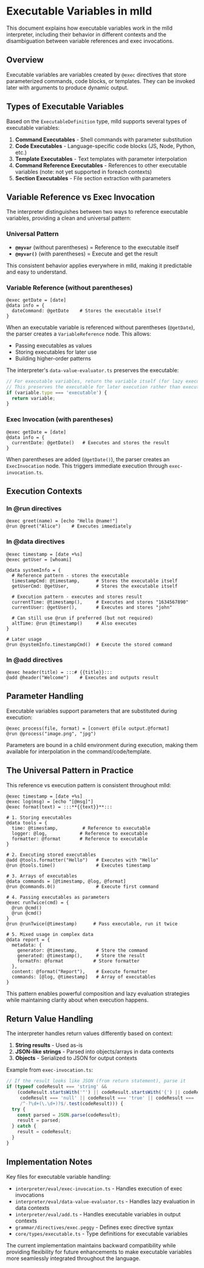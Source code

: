 # Executable Variables in mlld

This document explains how executable variables work in the mlld interpreter, including their behavior in different contexts and the disambiguation between variable references and exec invocations.

## Overview

Executable variables are variables created by `@exec` directives that store parameterized commands, code blocks, or templates. They can be invoked later with arguments to produce dynamic output.

## Types of Executable Variables

Based on the `ExecutableDefinition` type, mlld supports several types of executable variables:

1. **Command Executables** - Shell commands with parameter substitution
2. **Code Executables** - Language-specific code blocks (JS, Node, Python, etc.)
3. **Template Executables** - Text templates with parameter interpolation
4. **Command Reference Executables** - References to other executable variables (note: not yet supported in foreach contexts)
5. **Section Executables** - File section extraction with parameters

## Variable Reference vs Exec Invocation

The interpreter distinguishes between two ways to reference executable variables, providing a clean and universal pattern:

### Universal Pattern

- **`@myvar`** (without parentheses) = Reference to the executable itself
- **`@myvar()`** (with parentheses) = Execute and get the result

This consistent behavior applies everywhere in mlld, making it predictable and easy to understand.

### Variable Reference (without parentheses)
```mlld
@exec getDate = [date]
@data info = {
  dateCommand: @getDate    # Stores the executable itself
}
```

When an executable variable is referenced without parentheses (`@getDate`), the parser creates a `VariableReference` node. This allows:
- Passing executables as values
- Storing executables for later use
- Building higher-order patterns

The interpreter's `data-value-evaluator.ts` preserves the executable:

```typescript
// For executable variables, return the variable itself (for lazy execution)
// This preserves the executable for later execution rather than executing it now
if (variable.type === 'executable') {
  return variable;
}
```

### Exec Invocation (with parentheses)
```mlld
@exec getDate = [date]
@data info = {
  currentDate: @getDate()   # Executes and stores the result
}
```

When parentheses are added (`@getDate()`), the parser creates an `ExecInvocation` node. This triggers immediate execution through `exec-invocation.ts`.

## Execution Contexts

### In @run directives
```mlld
@exec greet(name) = [echo "Hello @name!"]
@run @greet("Alice")    # Executes immediately
```

### In @data directives
```mlld
@exec timestamp = [date +%s]
@exec getUser = [whoami]

@data systemInfo = {
  # Reference pattern - stores the executable
  timestampCmd: @timestamp,      # Stores the executable itself
  getUserCmd: @getUser,          # Stores the executable itself
  
  # Execution pattern - executes and stores result
  currentTime: @timestamp(),     # Executes and stores "1634567890"
  currentUser: @getUser(),       # Executes and stores "john"
  
  # Can still use @run if preferred (but not required)
  altTime: @run @timestamp()     # Also executes
}

# Later usage
@run @systemInfo.timestampCmd()  # Execute the stored command
```

### In @add directives
```mlld
@exec header(title) = :::# {{title}}:::
@add @header("Welcome")    # Executes and outputs result
```

## Parameter Handling

Executable variables support parameters that are substituted during execution:

```mlld
@exec process(file, format) = [convert @file output.@format]
@run @process("image.png", "jpg")
```

Parameters are bound in a child environment during execution, making them available for interpolation in the command/code/template.

## The Universal Pattern in Practice

This reference vs execution pattern is consistent throughout mlld:

```mlld
@exec timestamp = [date +%s]
@exec log(msg) = [echo "[@msg]"]
@exec format(text) = :::**{{text}}**:::

# 1. Storing executables
@data tools = {
  time: @timestamp,         # Reference to executable
  logger: @log,            # Reference to executable
  formatter: @format       # Reference to executable
}

# 2. Executing stored executables
@add @tools.formatter("Hello")   # Executes with "Hello"
@run @tools.time()               # Executes timestamp

# 3. Arrays of executables
@data commands = [@timestamp, @log, @format]
@run @commands.0()               # Execute first command

# 4. Passing executables as parameters
@exec runTwice(cmd) = {
  @run @cmd()
  @run @cmd()
}
@run @runTwice(@timestamp)      # Pass executable, run it twice

# 5. Mixed usage in complex data
@data report = {
  metadata: {
    generator: @timestamp,       # Store the command
    generated: @timestamp(),     # Store the result
    formatFn: @format           # Store formatter
  },
  content: @format("Report"),    # Execute formatter
  commands: [@log, @timestamp]   # Array of executables
}
```

This pattern enables powerful composition and lazy evaluation strategies while maintaining clarity about when execution happens.

## Return Value Handling

The interpreter handles return values differently based on context:

1. **String results** - Used as-is
2. **JSON-like strings** - Parsed into objects/arrays in data contexts
3. **Objects** - Serialized to JSON for output contexts

Example from `exec-invocation.ts`:
```typescript
// If the result looks like JSON (from return statement), parse it
if (typeof codeResult === 'string' && 
    (codeResult.startsWith('"') || codeResult.startsWith('{') || codeResult.startsWith('[') || 
     codeResult === 'null' || codeResult === 'true' || codeResult === 'false' ||
     /^-?\d+(\.\d+)?$/.test(codeResult))) {
  try {
    const parsed = JSON.parse(codeResult);
    result = parsed;
  } catch {
    result = codeResult;
  }
}
```

## Implementation Notes

Key files for executable variable handling:

- `interpreter/eval/exec-invocation.ts` - Handles execution of exec invocations
- `interpreter/eval/data-value-evaluator.ts` - Handles lazy evaluation in data contexts
- `interpreter/eval/add.ts` - Handles executable variables in output contexts
- `grammar/directives/exec.peggy` - Defines exec directive syntax
- `core/types/executable.ts` - Type definitions for executable variables

The current implementation maintains backward compatibility while providing flexibility for future enhancements to make executable variables more seamlessly integrated throughout the language.